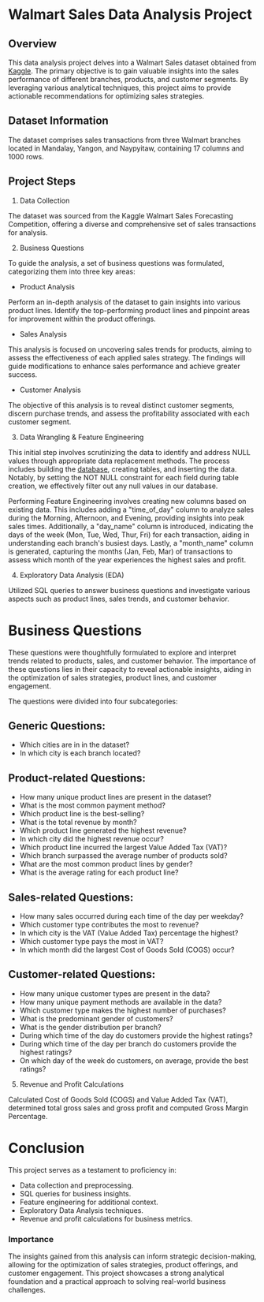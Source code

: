 # Walmart Sales Data Analysis Project

## Overview

This data analysis project delves into a Walmart Sales dataset obtained from [Kaggle](https://www.kaggle.com/c/walmart-recruiting-store-sales-forecasting). The primary objective is to gain valuable insights into the sales performance of different branches, products, and customer segments. By leveraging various analytical techniques, this project aims to provide actionable recommendations for optimizing sales strategies.

## Dataset Information

The dataset comprises sales transactions from three Walmart branches located in Mandalay, Yangon, and Naypyitaw, containing 17 columns and 1000 rows.

## Project Steps

1. Data Collection

The dataset was sourced from the Kaggle Walmart Sales Forecasting Competition, offering a diverse and comprehensive set of sales transactions for analysis.

2. Business Questions

To guide the analysis, a set of business questions was formulated, categorizing them into three key areas:

- Product Analysis

Perform an in-depth analysis of the dataset to gain insights into various product lines. Identify the top-performing product lines and pinpoint areas for improvement within the product offerings.

- Sales Analysis

This analysis is focused on uncovering sales trends for products, aiming to assess the effectiveness of each applied sales strategy. The findings will guide modifications to enhance sales performance and achieve greater success.

- Customer Analysis

The objective of this analysis is to reveal distinct customer segments, discern purchase trends, and assess the profitability associated with each customer segment.

3. Data Wrangling & Feature Engineering

This initial step involves scrutinizing the data to identify and address NULL values through appropriate data replacement methods. The process includes building the [database](db.sql), creating tables, and inserting the data. Notably, by setting the NOT NULL constraint for each field during table creation, we effectively filter out any null values in our database.

Performing Feature Engineering involves creating new columns based on existing data. This includes adding a "time_of_day" column to analyze sales during the Morning, Afternoon, and Evening, providing insights into peak sales times. Additionally, a "day_name" column is introduced, indicating the days of the week (Mon, Tue, Wed, Thur, Fri) for each transaction, aiding in understanding each branch's busiest days. Lastly, a "month_name" column is generated, capturing the months (Jan, Feb, Mar) of transactions to assess which month of the year experiences the highest sales and profit.

4. Exploratory Data Analysis (EDA)

Utilized SQL queries to answer business questions and investigate various aspects such as product lines, sales trends, and customer behavior.

# Business Questions

These questions were thoughtfully formulated to explore and interpret trends related to products, sales, and customer behavior. The importance of these questions lies in their capacity to reveal actionable insights, aiding in the optimization of sales strategies, product lines, and customer engagement. 

The questions were divided into four subcategories: 

## Generic Questions:

- Which cities are in in the dataset?
- In which city is each branch located?

## Product-related Questions:

- How many unique product lines are present in the dataset?
- What is the most common payment method?
- Which product line is the best-selling?
- What is the total revenue by month?
- Which product line generated the highest revenue?
- In which city did the highest revenue occur?
- Which product line incurred the largest Value Added Tax (VAT)?
- Which branch surpassed the average number of products sold?
- What are the most common product lines by gender?
- What is the average rating for each product line?

## Sales-related Questions:
 
- How many sales occurred during each time of the day per weekday?
- Which customer type contributes the most to revenue?
- In which city is the VAT (Value Added Tax) percentage the highest?
- Which customer type pays the most in VAT?
- In which month did the largest Cost of Goods Sold (COGS) occur?

## Customer-related Questions:

- How many unique customer types are present in the data?
- How many unique payment methods are available in the data?
- Which customer type makes the highest number of purchases?
- What is the predominant gender of customers?
- What is the gender distribution per branch?
- During which time of the day do customers provide the highest ratings?
- During which time of the day per branch do customers provide the highest ratings?
- On which day of the week do customers, on average, provide the best ratings?

5. Revenue and Profit Calculations

Calculated Cost of Goods Sold (COGS) and Value Added Tax (VAT), determined total gross sales and gross profit and computed Gross Margin Percentage.

# Conclusion

This project serves as a testament to proficiency in:

- Data collection and preprocessing.
- SQL queries for business insights.
- Feature engineering for additional context.
- Exploratory Data Analysis techniques.
- Revenue and profit calculations for business metrics.

### Importance

The insights gained from this analysis can inform strategic decision-making, allowing for the optimization of sales strategies, product offerings, and customer engagement. This project showcases a strong analytical foundation and a practical approach to solving real-world business challenges.